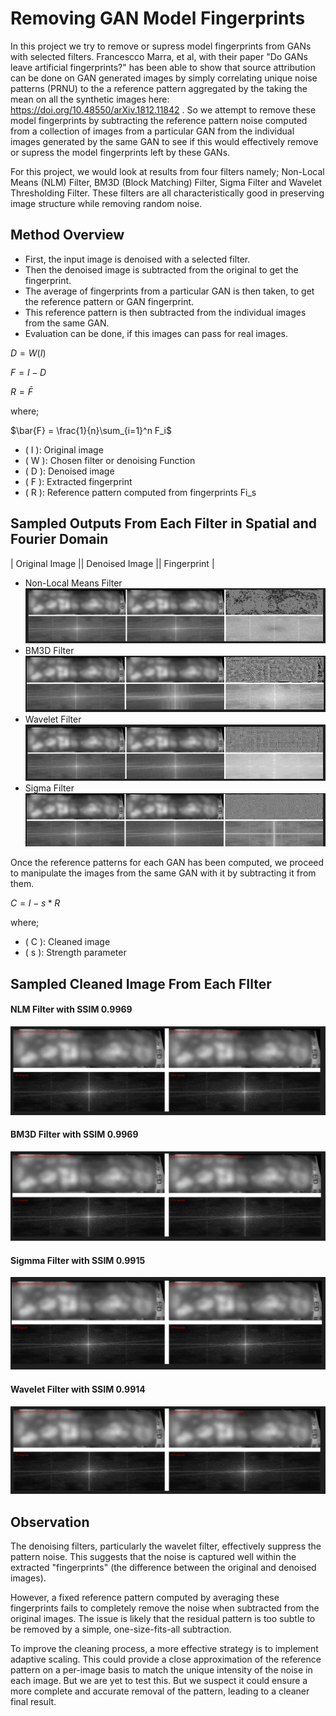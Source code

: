 # Removing GAN Model Fingerprints
In this project we try to remove or supress model fingerprints from GANs with selected filters. Francescco Marra, et al, with their paper "Do GANs leave artificial fingerprints?" has been able to show that source attribution can be done on GAN generated images by simply correlating unique noise patterns (PRNU) to the a reference pattern aggregated by the taking the mean on all the synthetic images here: https://doi.org/10.48550/arXiv.1812.11842 . So we attempt to remove these model fingerprints by subtracting the reference pattern noise computed from a collection of images from a particular GAN from the individual images generated by the same GAN to see if this would effectively remove or supress the model fingerprints left by these GANs.

For this project, we would look at results from four filters namely; Non-Local Means (NLM) Filter, BM3D (Block Matching) Filter, Sigma Filter and Wavelet Thresholding Filter. These filters are all characteristically good in preserving image structure while removing random noise.

## Method Overview
* First, the input image is denoised with a selected filter.
* Then the denoised image is subtracted from the original to get the fingerprint.
* The average of fingerprints from a particular GAN is then taken, to get the reference pattern or GAN fingerprint.
* This reference pattern is then subtracted from the individual images from the same GAN.
* Evaluation can be done, if this images can pass for real images.

$D = W(I)$

$F = I - D$
    
$R = \bar{F}$

where;

$\bar{F} = \frac{1}{n}\sum_{i=1}^n F_i$

- \( I \): Original image  
- \( W \): Chosen filter or denoising Function 
- \( D \): Denoised image   
- \( F \): Extracted fingerprint  
- \( R \): Reference pattern computed from fingerprints Fi_s

## Sampled Outputs From Each Filter in Spatial and Fourier Domain
|         Original Image       ||       Denoised Image      ||     Fingerprint      |
- Non-Local Means Filter
![nlm](disp_imgs/image.png)
- BM3D Filter
![bm3d](disp_imgs/image-1.png)
- Wavelet Filter
![wavelet](disp_imgs/image-2.png)
- Sigma Filter
![sigma](disp_imgs/image-3.png)

Once the reference patterns for each GAN has been computed, we proceed to manipulate the images from the same GAN with it by subtracting it from them.

$C = I - s * R$

where;
- \( C \): Cleaned image
- \( s \): Strength parameter 

## Sampled Cleaned Image From Each FIlter

#### NLM Filter with SSIM 0.9969
![nlmcleaned](disp_imgs/image-4.png)
#### BM3D Filter with SSIM 0.9969
![bm3dcleaned](disp_imgs/image-5.png)
#### Sigmma Filter with SSIM 0.9915
![sigmacleaned](disp_imgs/image-6.png)
#### Wavelet Filter with SSIM 0.9914
![waveletcleaned](disp_imgs/image-7.png)

## Observation
The denoising filters, particularly the wavelet filter, effectively suppress the pattern noise. This suggests that the noise is captured well within the extracted "fingerprints" (the difference between the original and denoised images).

However, a fixed reference pattern computed by averaging these fingerprints fails to completely remove the noise when subtracted from the original images. The issue is likely that the residual pattern is too subtle to be removed by a simple, one-size-fits-all subtraction.

To improve the cleaning process, a more effective strategy is to implement adaptive scaling. This could provide a close approximation of the reference pattern on a per-image basis to match the unique intensity of the noise in each image. But we are yet to test this. But we suspect it could ensure a more complete and accurate removal of the pattern, leading to a cleaner final result.




